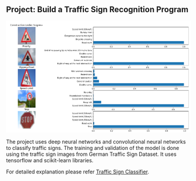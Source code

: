 ## Project: Build a Traffic Sign Recognition Program
![Traffic Sign Recognition Demo](demo.png)

The project uses  deep neural networks and convolutional neural networks to classify traffic signs. 
The training and validation of the model is done using the traffic sign images from German Traffic Sign Dataset.
It uses tensorflow and scikit-learn libraries.

For detailed explanation please refer [Traffic Sign Classifier](Traffic_Sign_Classifier.pdf).
